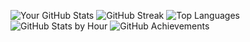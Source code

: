 
<!---
Alireza3181/Alireza3181 is a ✨ special ✨ repository because its `README.md` (this file) appears on your GitHub profile.
You can click the Preview link to take a look at your changes.
--->
![Your GitHub Stats](https://github-readme-stats.vercel.app/api?username=Alireza3181&show_icons=true&theme=cobalt)
![GitHub Streak](https://github-readme-streak-stats.herokuapp.com/?user=Alireza3181&theme=merko)
![Top Languages](https://github-readme-stats.vercel.app/api/top-langs/?username=Alireza3181&layout=compact&theme=synthwave)
![GitHub Stats by Hour](https://github-profile-summary-cards.vercel.app/api/cards/productive-time?username=Alireza3181&theme=highcontrast)
![GitHub Achievements](https://github-profile-trophy.vercel.app/?username=Alireza3181&theme=dracula)

